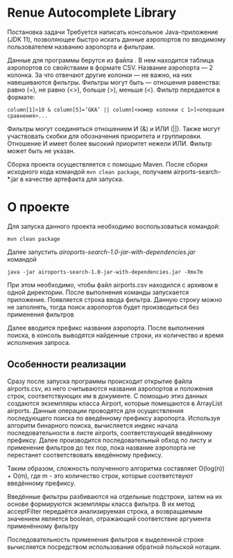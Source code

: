 # Renue Autocomplete Library

Постановка задачи
Требуется написать консольное Java-приложение (JDK 11), позволяющее быстро искать данные аэропортов по вводимому пользователем названию аэропорта и фильтрам.

Данные для программы берутся из файла . В нем находится таблица аэропортов со свойствами в формате CSV. Название аэропорта — 2 колонка. За что отвечают другие колонки — не важно, на них навешиваются фильтры.
Фильтры могут быть — отношения равенства: равно (=), не равно (<>), больше (>), меньше (<).
Фильтр передается в формате:

`column[1]>10 & column[5]=’GKA’ || column[<номер колонки с 1>]<операция сравнения>...`

Фильтры могут соединяться отношением И (&) и ИЛИ (||). Также могут участвовать скобки для обозначения приоритета и группировки. Отношение И имеет более высокий приоритет нежели ИЛИ. Фильтр может быть не указан.

Сборка проекта осуществляется с помощью Maven. После сборки исходного кода командой `mvn clean package`, получаем airports-search-*.jar в качестве артефакта для запуска.

# О проекте

Для запуска данного проекта необходимо воспользоваться командой:

`mvn clean package`

Далее запустить *airoports-search-1.0-jar-with-dependencies.jar* командой

`java -jar airoports-search-1.0-jar-with-dependencies.jar -Xmx7m`

При этом необходимо, чтобы файл airports.csv находился с архивом в одной директории. После выполнения команды запускается приложение. Появляется строка ввода фильтра. Данную строку можно не заполнять, тогда поиск аэропортов будет производиться без применения фильтров

Далее вводится префикс названия аэропорта. После выполнения поиска, в консоль выводятся найденные строки, их количество и время исполнения запроса.

## Особенности реализации
Сразу после запуска программы происходит открытие файла airports.csv, из него считываются названия аэропортов и положения строк, соответствующих им в документе. С помощью этиз данных создаются экземпляры класса Airport, которые помещаются в ArrayList airports.
Данные операции проводятся для осуществления последующего поиска по введённому префиксу аэропорта. Используя алгоритм бинарного поиска, вычисляется индекс начала последовательности
в листе airports, соответствующей введённому префиксу. Далее производится последовательный обход по листу и применение фильтров до тех пор, пока название аэропорта не перестанет соответствовать введённому префиксу.

Таким образом, сложность полученного алгоритма составляет O(log(n)) + O(m), где m - это количество строк, которые соответствуют введённому префиксу.


Введённые фильтры разбиваются на отдельные подстроки, затем на их основе формируются экземпляры класса фильтра. В их метод acceptFilter передаётся анализируемая строка, а возвращаемым значением является boolean, отражающий соответствие аргумента применённому фильтру

Последовательность применения фильтров к выделенной строке вычисляется посредством использования обратной польской нотации.
